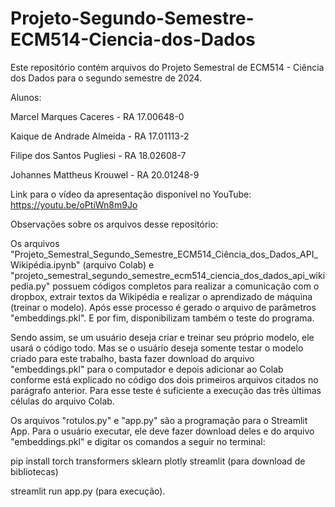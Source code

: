 # Projeto-Segundo-Semestre-ECM514-Ciencia-dos-Dados

Este repositório contém arquivos do Projeto Semestral de ECM514 - Ciência dos Dados para o segundo semestre de 2024.


Alunos:

Marcel Marques Caceres - RA 17.00648-0

Kaique de Andrade Almeida - RA 17.01113-2

Filipe dos Santos Pugliesi - RA 18.02608-7

Johannes Mattheus Krouwel - RA 20.01248-9


Link para o vídeo da apresentação disponível no YouTube:  
https://youtu.be/oPtiWn8m9Jo


Observações sobre os arquivos desse repositório:

Os arquivos "Projeto_Semestral_Segundo_Semestre_ECM514_Ciência_dos_Dados_API_Wikipédia.ipynb" 
(arquivo Colab) e "projeto_semestral_segundo_semestre_ecm514_ciencia_dos_dados_api_wikipedia.py" 
possuem códigos completos para realizar a comunicação com o dropbox, extrair textos da Wikipédia
e realizar o aprendizado de máquina (treinar o modelo). Após esse processo é gerado o arquivo de
parâmetros "embeddings.pkl". E por fim, disponibilizam também o teste do programa.

Sendo assim, se um usuário deseja criar e treinar seu próprio modelo, ele usará o código todo.
Mas se o usuário deseja somente testar o modelo criado para este trabalho, basta fazer download
do arquivo "embeddings.pkl" para o computador e depois adicionar ao Colab conforme está explicado
no código dos dois primeiros arquivos citados no parágrafo anterior. Para esse teste é suficiente
a execução das três últimas células do arquivo Colab.

Os arquivos "rotulos.py" e "app.py" são a programação para o Streamlit App. Para o usuário executar, 
ele deve fazer download deles e do arquivo "embeddings.pkl" e digitar os comandos a seguir no terminal:

pip install torch transformers sklearn plotly streamlit (para download de bibliotecas)

streamlit run app.py (para execução).







